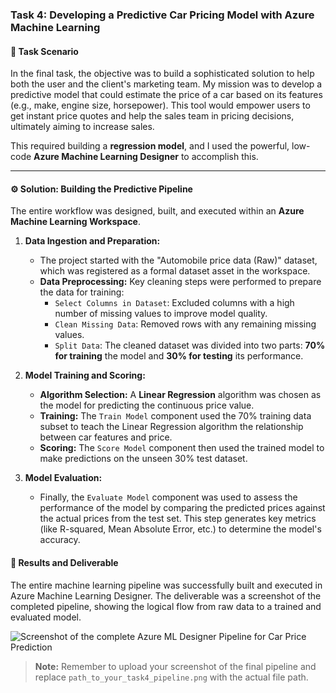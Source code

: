 ### Task 4: Developing a Predictive Car Pricing Model with Azure Machine Learning

#### 🎯 Task Scenario
In the final task, the objective was to build a sophisticated solution to help both the user and the client's marketing team. My mission was to develop a predictive model that could estimate the price of a car based on its features (e.g., make, engine size, horsepower). This tool would empower users to get instant price quotes and help the sales team in pricing decisions, ultimately aiming to increase sales.

This required building a **regression model**, and I used the powerful, low-code **Azure Machine Learning Designer** to accomplish this.

---

#### ⚙️ Solution: Building the Predictive Pipeline
The entire workflow was designed, built, and executed within an **Azure Machine Learning Workspace**.

1.  **Data Ingestion and Preparation:**
    -   The project started with the "Automobile price data (Raw)" dataset, which was registered as a formal dataset asset in the workspace.
    -   **Data Preprocessing:** Key cleaning steps were performed to prepare the data for training:
        -   `Select Columns in Dataset`: Excluded columns with a high number of missing values to improve model quality.
        -   `Clean Missing Data`: Removed rows with any remaining missing values.
        -   `Split Data`: The cleaned dataset was divided into two parts: **70% for training** the model and **30% for testing** its performance.

2.  **Model Training and Scoring:**
    -   **Algorithm Selection:** A **Linear Regression** algorithm was chosen as the model for predicting the continuous price value.
    -   **Training:** The `Train Model` component used the 70% training data subset to teach the Linear Regression algorithm the relationship between car features and price.
    -   **Scoring:** The `Score Model` component then used the trained model to make predictions on the unseen 30% test dataset.

3.  **Model Evaluation:**
    -   Finally, the `Evaluate Model` component was used to assess the performance of the model by comparing the predicted prices against the actual prices from the test set. This step generates key metrics (like R-squared, Mean Absolute Error, etc.) to determine the model's accuracy.

#### 📄 Results and Deliverable
The entire machine learning pipeline was successfully built and executed in Azure Machine Learning Designer. The deliverable was a screenshot of the completed pipeline, showing the logical flow from raw data to a trained and evaluated model.

![Screenshot of the complete Azure ML Designer Pipeline for Car Price Prediction](path_to_your_task4_pipeline.png)
> **Note:** Remember to upload your screenshot of the final pipeline and replace `path_to_your_task4_pipeline.png` with the actual file path.

